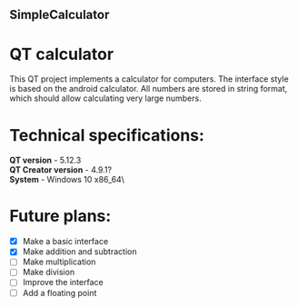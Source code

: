 ## SimpleCalculator
# QT calculator

This QT project implements a calculator for computers. The interface style is based on the android calculator. All numbers are stored in string format, which should allow calculating very large numbers.

# Technical specifications:
**QT version** - 5.12.3\
**QT Creator version** - 4.9.1?\
**System** - Windows 10 x86_64\

# Future plans:
- [x] Make a basic interface
- [x] Make addition and subtraction
- [ ] Make multiplication
- [ ] Make division
- [ ] Improve the interface
- [ ] Add a floating point